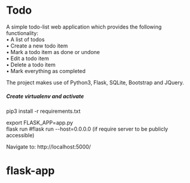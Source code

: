 # Todo

A simple todo-list web application which provides the following functionality:  
• A list of todos  
• Create a new todo item  
• Mark a todo item as done or undone  
• Edit a todo item  
• Delete a todo item  
• Mark everything as completed  

The project makes use of Python3, Flask, SQLite, Bootstrap and JQuery.

##### Create virtualenv and activate

pip3 install -r requirements.txt

export FLASK_APP=app.py  
flask run  #flask run --host=0.0.0.0 (if require server to be publicly accessible)  

Navigate to: http://localhost:5000/

# flask-app
